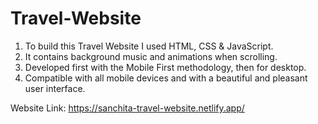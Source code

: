 # Travel-Website
1) To build this Travel Website I used HTML, CSS & JavaScript.
2) It contains background music and animations when scrolling.
3) Developed first with the Mobile First methodology, then for desktop.
4) Compatible with all mobile devices and with a beautiful and pleasant user interface.

Website Link: https://sanchita-travel-website.netlify.app/
